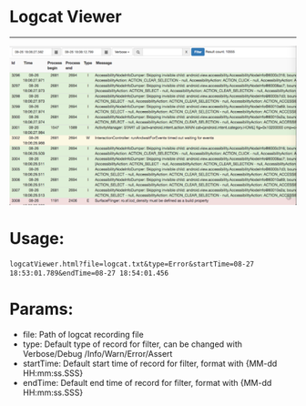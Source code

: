 # Logcat Viewer

---

<img src="preview.png"></img>

# Usage:

```
logcatViewer.html?file=logcat.txt&type=Error&startTime=08-27 18:53:01.789&endTime=08-27 18:54:01.456
```

# Params:

 * file: Path of logcat recording file
 * type: Default type of record for filter, can be changed with Verbose/Debug /Info/Warn/Error/Assert
 * startTime: Default start time of record for filter, format with {MM-dd HH:mm:ss.SSS} 
 * endTime: Default end time of record for filter, format with {MM-dd HH:mm:ss.SSS}
